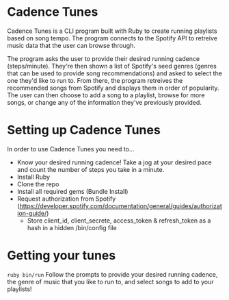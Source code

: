 # Cadence Tunes
Cadence Tunes is a CLI program built with Ruby to create running playlists based on song tempo. The program connects to the Spotify API to retreive music data that the user can browse through. 

The program asks the user to provide their desired running cadence (steps/minute). They're then shown a list of Spotify's seed genres (genres that can be used to provide song recommendations) and asked to select the one they'd like to run to. From there, the program retreives the recommended songs from Spotify and displays them in order of popularity. The user can then choose to add a song to a playlist, browse for more songs, or change any of the information they've previously provided. 

# Setting up Cadence Tunes
In order to use Cadence Tunes you need to...

* Know your desired running cadence! Take a jog at your desired pace and count the number of steps you take in a minute. 
* Install Ruby
* Clone the repo
* Install all required gems (Bundle Install)
* Request authorization from Spotify (https://developer.spotify.com/documentation/general/guides/authorization-guide/)
  * Store client_id, client_secrete, access_token & refresh_token as a hash in a hidden /bin/config file
  
# Getting your tunes
```ruby bin/run```
Follow the prompts to provide your desired running cadence, the genre of music that you like to run to, and select songs to add to your playlists!
